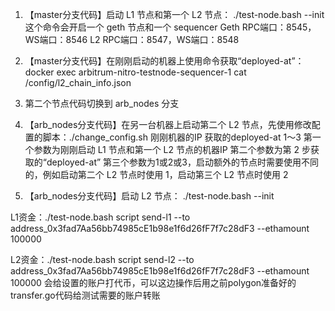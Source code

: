 1. 【master分支代码】启动 L1 节点和第一个 L2 节点： ./test-node.bash --init 
    这个命令会开启一个 geth 节点和一个 sequencer
    Geth RPC端口：8545，WS端口：8546
    L2 RPC端口：8547，WS端口：8548

2. 【master分支代码】在刚刚启动的机器上使用命令获取“deployed-at”：docker exec arbitrum-nitro-testnode-sequencer-1 cat /config/l2_chain_info.json

3. 第二个节点代码切换到 arb_nodes 分支

4. 【arb_nodes分支代码】在另一台机器上启动第二个 L2 节点，先使用修改配置的脚本：./change_config.sh 刚刚机器的IP 获取的deployed-at 1～3
    第一个参数为刚刚启动 L1 节点和第一个 L2 节点的机器IP
    第二个参数为第 2 步获取的“deployed-at”
    第三个参数为1或2或3，启动额外的节点时需要使用不同的，例如启动第二个 L2 节点时使用 1，启动第三个 L2 节点时使用 2

5. 【arb_nodes分支代码】启动 L2 节点： ./test-node.bash --init 



L1资金：./test-node.bash script send-l1 --to address_0x3fad7Aa56bb74985cE1b98e1f6d26fF7f7c28dF3 --ethamount 100000

L2资金：./test-node.bash script send-l2 --to address_0x3fad7Aa56bb74985cE1b98e1f6d26fF7f7c28dF3 --ethamount 100000
    会给设置的账户打代币，可以这边操作后用之前polygon准备好的transfer.go代码给测试需要的账户转账